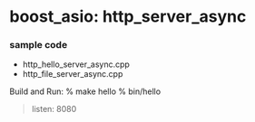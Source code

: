 boost_asio: http_server_async
===============

### sample code
- http_hello_server_async.cpp
- http_file_server_async.cpp



Build and Run:
% make hello
% bin/hello 
> listen: 8080  

